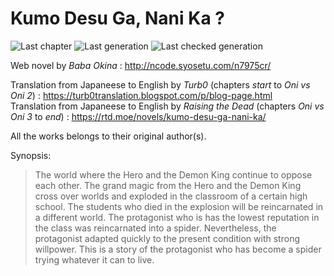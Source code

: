 # Kumo Desu Ga, Nani Ka ?

![Last chapter](https://badgen.net/runkit/ebookgeneration-lastchapter-uraggx9ka3me/Kumo-Desu-Ga-Nani-Ka)
![Last generation](https://badgen.net/github/release/EbookGeneration/Kumo-Desu-Ga-Nani-Ka/?label=Last%20generation)
![Last checked generation](https://badgen.net/github/release/EbookGeneration/Kumo-Desu-Ga-Nani-Ka/stable?label=Last%20checked%20generation)

Web novel by *Baba Okina* : http://ncode.syosetu.com/n7975cr/

Translation from Japaneese to English by *Turb0* (chapters _start_ to _Oni vs Oni 2_) : https://turb0translation.blogspot.com/p/blog-page.html  
Translation from Japaneese to English by *Raising the Dead* (chapters _Oni vs Oni 3_ to _end_) : https://rtd.moe/novels/kumo-desu-ga-nani-ka/

All the works belongs to their original author(s).

Synopsis:

>The world where the Hero and the Demon King continue to oppose each other.
>The grand magic from the Hero and the Demon King cross over worlds and exploded in the classroom of a certain high school.
>The students who died in the explosion will be reincarnated in a different world.
>The protagonist who is has the lowest reputation in the class was reincarnated into a spider.
>Nevertheless, the protagonist adapted quickly to the present condition with strong willpower.
>This is a story of the protagonist who has become a spider trying whatever it can to live.
